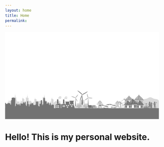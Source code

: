 ```yaml
---
layout: home
title: Home
permalink: 
---
```

![Image](../gallery/banner.png)

# Hello! This is my personal website.